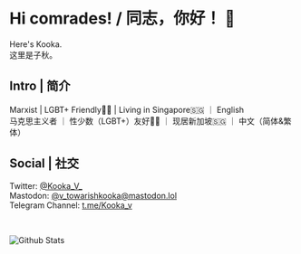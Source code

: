 # Hi comrades! / 同志，你好！ 👋

Here's Kooka. <br>
这里是子秋。

## Intro | 简介

Marxist | LGBT+ Friendly🏳️‍🌈 | Living in Singapore🇸🇬 ｜ English
<br>
马克思主义者 ｜ 性少数（LGBT+）友好🏳️‍🌈 ｜ 现居新加坡🇸🇬 ｜ 中文（简体&繁体）

## Social | 社交

Twitter: [@Kooka_V_](https://twitter.com/Kooka_V_) <br>
Mastodon: [@v_towarishkooka@mastodon.lol](https://mastodon.lol/@v_towarishkooka@mastodon.lol) <br>
Telegram Channel: [t.me/Kooka_v](https://t.me/Kooka_v) <br>

<br>

![Github Stats](https://github-readme-stats.vercel.app/api?username=Kooka-V&hide=issues&show_icons=true&line_height=24&hide_title=true&hide_border=true&theme=vue-dark)

<!---
Kooka-V/Kooka-V is a ✨ special ✨ repository because its `README.md` (this file) appears on your GitHub profile.
You can click the Preview link to take a look at your changes.
--->
